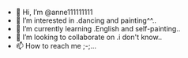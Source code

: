 - 👋 Hi, I’m @anne111111111
- 👀 I’m interested in .dancing and painting^^..
- 🌱 I’m currently learning .English and self-painting..
- 💞️ I’m looking to collaborate on .i don't know..
- 📫 How to reach me ;-;...

<!---
anne111111111/anne111111111 is a ✨ special ✨ repository because its `README.md` (this file) appears on your GitHub profile.
You can click the Preview link to take a look at your changes.
--->

